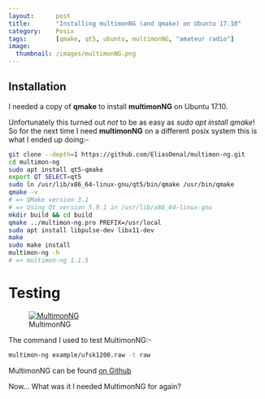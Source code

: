 ```yaml
---
layout:      post
title:       "Installing multimonNG (and qmake) on Ubuntu 17.10"
category:    Posix
tags:        [qmake, qt5, ubuntu, multimonNG, "amateur radio"]
image:
  thumbnail: /images/multimonNG.png
---
```


## Installation

I needed a copy of **qmake** to install **multimonNG** on Ubuntu 17.10.

Unfortunately this turned out *not* to be as easy as *sudo apt install qmake*! So for the next time I need **multimonNG** on a different posix system this is what I ended up doing:-

```sh
git clone --depth=1 https://github.com/EliasOenal/multimon-ng.git
cd multimon-ng
sudo apt install qt5-qmake
export QT SELECT=qt5
sudo ln /usr/lib/x86_64-linux-gnu/qt5/bin/qmake /usr/bin/qmake
qmake -v
# => QMake version 3.1
# => Using Qt version 5.9.1 in /usr/lib/x86_64-linux-gnu
mkdir build && cd build
qmake ../multimon-ng.pro PREFIX=/usr/local
sudo apt install libpulse-dev libx11-dev
make
sudo make install
multimon-ng -h
# => multimon-ng 1.1.5
```

# Testing

<figure class="align-center">
  <a href="https://github.com/EliasOenal/multimon-ng"><img src="{{ '/images/multimonNG.png' | absolute_url }}" alt="MultimonNG"></a>
  <figcaption>MultimonNG</figcaption>
</figure>

The command I used to test MultimonNG:-

```sh
multimon-ng example/ufsk1200.raw -t raw
```

MultimonNG can be found [on Github](https://github.com/EliasOenal/multimon-ng)

Now... What was it I needed MultimonNG for again?

